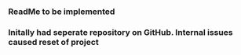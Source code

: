 ### ReadMe to be implemented

### Initally had seperate repository on GitHub. Internal issues caused reset of project
